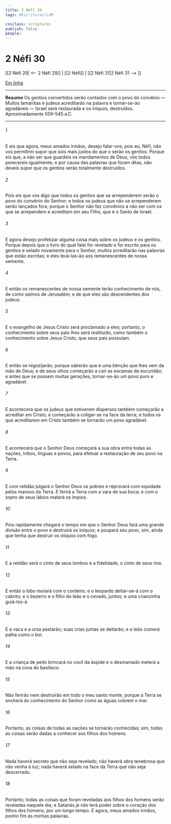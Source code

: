 ```yaml
---
title: 2 Néfi 30
tags: #Escrituras\LdM

cssclass: scriptures
publish: false
people:
---
```


# 2 Néfi 30
[[2 Néfi 29| <-- 2 Néfi 29]] | [[2 Néfi]] | [[2 Néfi 31|2 Néfi 31 --> ]]

[Em linha](https://churchofjesuschrist.org/study/scriptures/bofm/2-ne/30?lang=por)

---
__Resumo__
Os gentios convertidos serão contados com o povo do convênio — Muitos lamanitas e judeus acreditarão na palavra e tornar-se-ão agradáveis — Israel será restaurada e os iníquos, destruídos. Aproximadamente 559–545 a.C.

---
###### 1 
E eis que agora, meus amados irmãos, desejo falar-vos; pois eu, Néfi, não vos permitirei supor que sois mais justos do que o serão os gentios. Porque eis que, a não ser que guardeis os mandamentos de Deus, vós todos perecereis igualmente; e por causa das palavras que foram ditas, não deveis supor que os gentios serão totalmente destruídos.

###### 2 
Pois eis que vos digo que todos os gentios que se arrependerem serão o povo do convênio do Senhor; e todos os judeus que não se arrependerem serão lançados fora, porque o Senhor não faz convênios a não ser com os que se arrependem e acreditam em seu Filho, que é o Santo de Israel.

###### 3 
E agora desejo profetizar alguma coisa mais sobre os judeus e os gentios. Porque depois que o livro do qual falei for revelado e for escrito para os gentios e selado novamente para o Senhor, muitos acreditarão nas palavras que estão escritas; e eles levá-las-ão aos remanescentes de nossa semente.

###### 4 
E então os remanescentes de nossa semente terão conhecimento de nós, de como saímos de Jerusalém; e de que eles são descendentes dos judeus.

###### 5 
E o evangelho de Jesus Cristo será proclamado a eles; portanto, o conhecimento sobre seus pais lhes será restituído, como também o conhecimento sobre Jesus Cristo, que seus pais possuíam.

###### 6 
E então se regozijarão; porque saberão que é uma bênção que lhes vem da mão de Deus; e de seus olhos começarão a cair as escamas da escuridão; e antes que se passem muitas gerações, tornar-se-ão um povo puro e agradável.

###### 7 
E acontecerá que os judeus que estiverem dispersos também começarão a acreditar em Cristo; e começarão a coligar-se na face da terra; e todos os que acreditarem em Cristo também se tornarão um povo agradável.

###### 8 
E acontecerá que o Senhor Deus começará a sua obra entre todas as nações, tribos, línguas e povos, para efetuar a restauração de seu povo na Terra.

###### 9 
E com retidão julgará o Senhor Deus os pobres e reprovará com equidade pelos mansos da Terra. E ferirá a Terra com a vara de sua boca; e com o sopro de seus lábios matará os ímpios.

###### 10 
Pois rapidamente chegará o tempo em que o Senhor Deus fará uma grande divisão entre o povo e destruirá os iníquos; e poupará seu povo, sim, ainda que tenha que destruir os iníquos com fogo.

###### 11 
E a retidão será o cinto de seus lombos e a fidelidade, o cinto de seus rins.

###### 12 
E então o lobo morará com o cordeiro; e o leopardo deitar-se-á com o cabrito; e o bezerro e o filho do leão e o cevado, juntos; e uma criancinha guiá-los-á.

###### 13 
E a vaca e a ursa pastarão; suas crias juntas se deitarão; e o leão comerá palha como o boi.

###### 14 
E a criança de peito brincará no covil da áspide e o desmamado meterá a mão na cova do basilisco.

###### 15 
Não ferirão nem destruirão em todo o meu santo monte, porque a Terra se encherá do conhecimento do Senhor como as águas cobrem o mar.

###### 16 
Portanto, as coisas de todas as nações se tornarão conhecidas; sim, todas as coisas serão dadas a conhecer aos filhos dos homens.

###### 17 
Nada haverá secreto que não seja revelado; não haverá obra tenebrosa que não venha à luz; nada haverá selado na face da Terra que não seja descerrado.

###### 18 
Portanto, todas as coisas que foram reveladas aos filhos dos homens serão reveladas naquele dia; e Satanás já não terá poder sobre o coração dos filhos dos homens, por um longo tempo. E agora, meus amados irmãos, ponho fim às minhas palavras.

